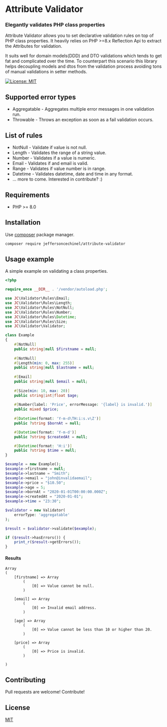 # Attribute Validator
### Elegantly validates PHP class properties

Attribute Validator allows you to set declarative validation rules on top of PHP class properties.
It heavily relies on PHP >=8.x Reflection Api to extract the Attributes for validation.

It suits well for domain models(DDD) and DTO validations which tends to get fat and complicated over the time. To counterpart this scenario this library helps decoupling models and dtos from the validation process avoiding tons of 
manual validations in setter methods.

[![License: MIT](https://img.shields.io/badge/License-MIT-brightgreen.svg)](https://opensource.org/licenses/MIT)

Supported error types
---
- Aggregatable - Aggregates multiple error messages in one validation run.
- Throwable - Throws an exception as soon as a fail validation occurs. 

List of rules
----

- NotNull - Validate if value is not null.
- Length - Validates the range of a string value.
- Number - Validates if a value is numeric.
- Email - Validates if and email is valid.
- Range - Validates if value number is in range.
- Datetime - Validates datetime, date and time in any format.
- ... more to come. Interested in contribute? :)

Requirements
----
- PHP >= 8.0

Installation
----

Use [composer](https://getcomposer.org/download/) package manager.

```bash
composer require jeffersoncechinel/attribute-validator
```

Usage example
----

A simple example on validating a class properties.

```php
<?php

require_once __DIR__ . '/vendor/autoload.php';

use JC\Validator\Rules\Email;
use JC\Validator\Rules\Length;
use JC\Validator\Rules\NotNull;
use JC\Validator\Rules\Number;
use JC\Validator\Rules\Datetime;
use JC\Validator\Rules\Size;
use JC\Validator\Validator;

class Example
{
    #[NotNull]
    public string|null $firstname = null;
    
    #[NotNull]
    #[Length(min: 0, max: 255)]
    public string|null $lastname = null;
    
    #[Email]
    public string|null $email = null;
    
    #[Size(min: 10, max: 20)]
    public string|int|float $age;
    
    #[Number(label: 'Price', errorMessage: '{label} is invalid.')]
    public mixed $price;
    
    #[Datetime(format: 'Y-m-d\TH:i:s.v\Z')]
    public ?string $bornAt = null;

    #[Datetime(format: 'Y-m-d')]
    public ?string $createdAt = null;

    #[Datetime(format: 'H:i')]
    public ?string $time = null;
}

$example = new Example();
$example->firstname = null;
$example->lastname = "Smith";
$example->email = "john@invalidaemail";
$example->price = "$10.50";
$example->age = 5;
$example->bornAt = "2020-01-01T00:00:00.000Z";
$example->createdAt = "2020-01-01";
$example->time = "23:30";

$validator = new Validator(
    errorType: 'aggregatable'
);

$result = $validator->validate($example);

if ($result->hasErrors()) {
    print_r($result->getErrors());
}

```
#### Results

```
Array
(
    [firstname] => Array
        (
            [0] => Value cannot be null.
        )

    [email] => Array
        (
            [0] => Invalid email address.
        )

    [age] => Array
        (
            [0] => Value cannot be less than 10 or higher than 20.
        )

    [price] => Array
        (
            [0] => Price is invalid.
        )

)

```



Contributing
----
Pull requests are welcome! Contribute!

License
----
[MIT](LICENSE)
